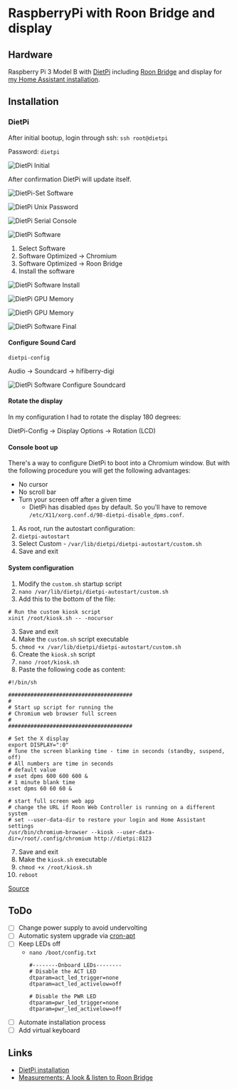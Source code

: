# RaspberryPi with Roon Bridge and display

## Hardware

Raspberry Pi 3 Model B with [DietPi](https://github.com/MichaIng/DietPi) including [Roon Bridge](https://kb.roonlabs.com/RoonBridge) and display for [my Home Assistant installation](home-assistant-smart-home.md).

## Installation

### DietPi

After initial bootup, login through ssh: `ssh root@dietpi`

Password: `dietpi`

![DietPi Initial](../images/dietpi_initial.png)

After confirmation DietPi will update itself.

![DietPi-Set Software](../images/dietpi-set_software.png)

![DietPi Unix Password](../images/dietpi_unix_password.png)

![DietPi Serial Console](../images/dietpi_serial_console.png)

![DietPi Software](../images/dietpi_software.png)

1. Select Software
  1. Software Optimized -> Chromium
  2. Software Optimized -> Roon Bridge
2. Install the software

![DietPi Software Install](../images/dietpi_software_install.png)

![DietPi GPU Memory](../images/dietpi_gpu_memory.png)

![DietPi GPU Memory](../images/dietpi_survey.png)

![DietPi Software Final](../images/dietpi_software_final.png)

#### Configure Sound Card

`dietpi-config`

Audio -> Soundcard -> hifiberry-digi

![DietPi Software Configure Soundcard](../images/dietpi-config_soundcard.png)

#### Rotate the display

In my configuration I had to rotate the display 180 degrees:

DietPi-Config -> Display Options -> Rotation (LCD)

#### Console boot up

There's a way to configure DietPi to boot into a Chromium window. But with the following procedure you will get the following advantages:

* No cursor
* No scroll bar
* Turn your screen off after a given time
  * DietPi has disabled `dpms` by default. So you'll have to remove `/etc/X11/xorg.conf.d/98-dietpi-disable_dpms.conf`.

1. As root, run the autostart configuration:
  1. `dietpi-autostart`
2. Select Custom - `/var/lib/dietpi/dietpi-autostart/custom.sh`
3. Save and exit

#### System configuration

1. Modify the `custom.sh` startup script
  1. `nano /var/lib/dietpi/dietpi-autostart/custom.sh`
2. Add this to the bottom of the file:
```
# Run the custom kiosk script
xinit /root/kiosk.sh -- -nocursor
```
3. Save and exit
4. Make the `custom.sh` script executable
  1. `chmod +x /var/lib/dietpi/dietpi-autostart/custom.sh`
5. Create the `kiosk.sh` script
  1. `nano /root/kiosk.sh`
6. Paste the following code as content:

```
#!/bin/sh

#######################################
#
# Start up script for running the
# Chromium web browser full screen
#
#######################################

# Set the X display
export DISPLAY=":0"
# Tune the screen blanking time - time in seconds (standby, suspend, off)
# All numbers are time in seconds
# default value
# xset dpms 600 600 600 &
# 1 minute blank time
xset dpms 60 60 60 &

# start full screen web app
# change the URL if Roon Web Controller is running on a different system
# set --user-data-dir to restore your login and Home Assistant settings
/usr/bin/chromium-browser --kiosk --user-data-dir=/root/.config/chromium http://dietpi:8123
```

7. Save and exit
8. Make the `kiosk.sh` executable
  1. `chmod +x /root/kiosk.sh`
9. `reboot`

[Source](https://github.com/pluggemi/roon-web-controller/wiki/Diet-Pi-Installation-Extension-Manager)

## ToDo
- [ ] Change power supply to avoid undervolting
- [ ] Automatic system upgrade via [cron-apt](https://wiki.ubuntuusers.de/cron-apt/)
- [ ] Keep LEDs off
  * `nano /boot/config.txt`
    ```
    #--------Onboard LEDs--------
    # Disable the ACT LED
    dtparam=act_led_trigger=none
    dtparam=act_led_activelow=off
    
    # Disable the PWR LED
    dtparam=pwr_led_trigger=none
    dtparam=pwr_led_activelow=off
    ```
- [ ] Automate installation process
- [ ] Add virtual keyboard

## Links

* [DietPi installation](https://dietpi.com/phpbb/viewtopic.php?p=9#p9)
* [Measurements: A look & listen to Roon Bridge](http://archimago.blogspot.com/2017/02/measurements-look-listen-to-roon-bridge.html)

